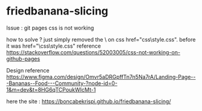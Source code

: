 # friedbanana-slicing
Issue : 
git pages css is not working 

how to solve ?
just simply removed the \ on css href="css\style.css".
before it was href="\css\style.css"
reference https://stackoverflow.com/questions/52003005/css-not-working-on-github-pages

Design reference https://www.figma.com/design/Omvr5aDRGpffTn7n5Na7rA/Landing-Page---Bananas--Food---Community-?node-id=0-1&m=dev&t=8HG6qTCPoukWIcMt-1 

here the site : https://boncabekrispi.github.io/friedbanana-slicing/
